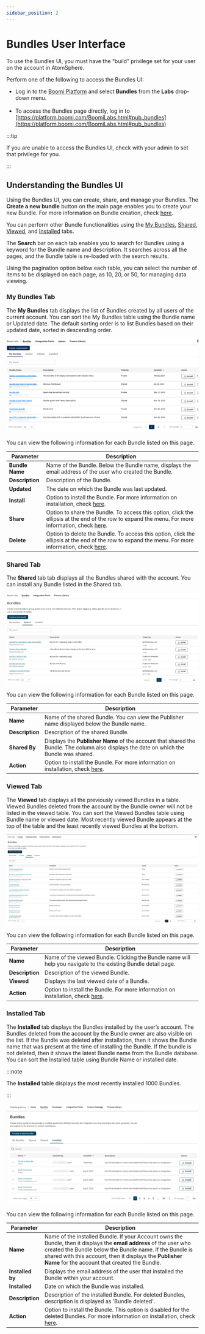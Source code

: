 ```yaml
---
sidebar_position: 2
---
```

# Bundles User Interface 

<head>
  <meta name="guidename" content="Bundles"/>
  <meta name="context" content="a611179b-af54-4b3f-8980-6883c2b24bd4"/>
</head>

To use the Bundles UI, you must have the “build” privilege set for your user on the account in AtomSphere. 

Perform one of the following to access the Bundles UI:

* Log in to the [Boomi Platform](https://platform.boomi.com/#login) and select **Bundles** from the **Labs** drop-down menu.<br/><br/>
* To access the Bundles page directly, log in to [https://platform.boomi.com/BoomiLabs.html#pub_bundles](https://platform.boomi.com/BoomiLabs.html#pub_bundles)

:::tip

If you are unable to access the Bundles UI, check with your admin to set that privilege for you.

:::

## Understanding the Bundles UI

Using the Bundles UI, you can create, share, and manage your Bundles. The **Create a new bundle** button on the main page enables you to create your new Bundle. For more information on Bundle creation, check  [here](./bundles_Creating_a_Bundle.md).

You can perform other Bundle functionalities using the [My Bundles](#my-bundles-tab), [Shared](#shared-tab), [Viewed](#viewed-tab), and [Installed](#installed-tab) tabs.

The **Search** bar on each tab enables you to search for Bundles using a keyword for the Bundle name and description. It searches across all the pages, and the Bundle table is re-loaded with the search results.

Using the pagination option below each table, you can select the number of items to be displayed on each page, as 10, 20, or 50, for managing data viewing.

### **My Bundles** Tab

The **My Bundles** tab displays the list of Bundles created by all users of the current account. You can sort the My Bundles table using the Bundle name or Updated date. The default sorting order is to list Bundles based on their updated date, sorted in descending order.

![](../images_bundles/img_bundles_my_bundles.png)

You can view the following information for each Bundle listed on this page.

| **Parameter** | **Description** |
| --- | --- | 
| **Bundle Name** | Name of the Bundle. Below the Bundle name, displays the email address of the user who created the Bundle. |
| **Description** | Description of the Bundle. |
| **Updated** | The date on which the Bundle was last updated. |
| **Install** | Option to install the Bundle. For more information on installation, check [here](./bundles_Installing_a_Bundle.md). |
| **Share** | Option to share the Bundle. To access this option, click the ellipsis at the end of the row to expand the menu. For more information, check [here](./bundles_Sharing_a_Bundle.md).|
| **Delete** | Option to delete the Bundle. To access this option, click the ellipsis at the end of the row to expand the menu. For more information, check [here](./bundles_Deleting_a_Bundle.md).|

### **Shared** Tab

The **Shared** tab tab displays all the Bundles shared with the account. You can install any Bundle listed in the Shared tab.

 ![Shared](../images_bundles/img_bundles_shared_tab.png)

You can view the following information for each Bundle listed on this page.

| **Parameter** |  **Description** |
| --- | --- | 
| **Name** | Name of the shared Bundle. You can view the Publisher name displayed below the Bundle name. |
| **Description** | Description of the shared Bundle. |
| **Shared By** | Displays the **Publisher Name** of the account  that shared the Bundle. The column also displays the date on which the Bundle was shared. |
| **Action** | Option to install the Bundle. For more information on installation, check [here](./bundles_Installing_a_Bundle.md). |

### **Viewed** Tab

The **Viewed** tab displays all the previously viewed Bundles in a table. 
Viewed Bundles deleted from the account by the Bundle owner will not be listed in the viewed table. 
You can sort the Viewed Bundles table using Bundle name or viewed date. Most recently viewed Bundle appears at the top of the table and the least recently viewed Bundles at the bottom. 

 ![Viewed](../images_bundles/img_bundles_viewed_tab.png)

You can view the following information for each Bundle listed on this page.

| **Parameter** |  **Description** |
| --- | --- | 
| **Name** | Name of the viewed Bundle. Clicking the Bundle name will help you navigate to the existing Bundle detail page. |
| **Description** | Description of the viewed Bundle. |
| **Viewed** | Displays the last viewed date of a Bundle. |
| **Action** | Option to install the Bundle. For more information on installation, check [here](./bundles_Installing_a_Bundle.md). |

### **Installed** Tab

The **Installed** tab displays the Bundles installed by the user’s account. The Bundles deleted from the account by the Bundle owner are also visible on the list. If the Bundle was deleted after installation, then it shows the Bundle name that was present at the time of installing the Bundle. If the bundle is not deleted, then it shows the latest Bundle name from the Bundle database.  You can sort the Installed table using Bundle Name or installed date.

:::note

The **Installed** table displays the most recently installed 1000 Bundles.

:::

![Installed](../images_bundles/img_bundles_installed_tab_new.png)

You can view the following information for each Bundle listed on this page.


| **Parameter** | **Description** | 
| --- | --- | 
| **Name** | Name of the installed Bundle. If your Account owns the Bundle, then it displays the **email address** of the user who created the Bundle below the Bundle name. If the Bundle is shared with this account, then it displays the **Publisher Name** for the account that created the Bundle. |
| **Installed by** |Displays the email address of the user that installed the Bundle within your account. |
| **Installed** | Date on which the Bundle was installed. |
| **Description** | Description of the installed Bundle. For deleted Bundles, description is displayed as 'Bundle deleted'.|
| **Action** | Option to install the Bundle. This option is disabled for the deleted Bundles. For more information on installation, check [here](./bundles_Installing_a_Bundle.md).  |

